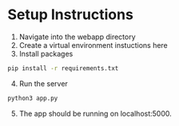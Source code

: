 Setup Instructions
==================
1. Navigate into the webapp directory
2. Create a virtual environment instuctions <link href="https://packaging.python.org/guides/installing-using-pip-and-virtual-environments/">here</link>
3. Install packages
```sh
pip install -r requirements.txt
```
4. Run the server
```sh
python3 app.py
```
5. The app should be running on localhost:5000.
